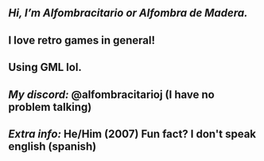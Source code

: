 *Hi, I’m Alfombracitario or Alfombra de Madera.*
----------------------
I love retro games in general!
----------------------
Using GML lol.
----------------------
*My discord:*
@alfombracitarioj (I have no problem talking)
----------------------
*Extra info:*
He/Him
(2007)
Fun fact? I don't speak english (spanish)
----------------------
